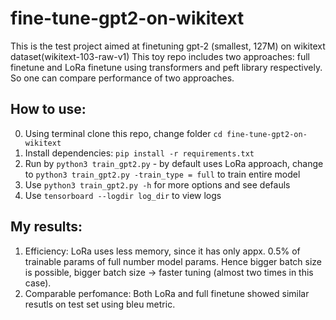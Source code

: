# fine-tune-gpt2-on-wikitext
This is the test project aimed at finetuning gpt-2 (smallest, 127M) on wikitext dataset(wikitext-103-raw-v1)
This toy repo includes two approaches: full finetune and LoRa finetune using transformers and peft library respectively. 
So one can compare performance of two approaches. 
## How to use:
0. Using terminal clone this repo, change folder `cd fine-tune-gpt2-on-wikitext`
1. Install dependencies: `pip install -r requirements.txt`
2. Run by `python3 train_gpt2.py`  - by default uses LoRa approach, change to  `python3 train_gpt2.py -train_type = full` to train entire model
3. Use `python3 train_gpt2.py -h` for more options and see defauls
4. Use `tensorboard --logdir log_dir` to view logs
## My results:
1. Efficiency: LoRa uses less memory, since it has only appx. 0.5%  of trainable params of full number model params.  Hence bigger batch size is possible, bigger batch size -> faster tuning (almost two times in this case).
2. Comparable perfomance: Both LoRa and full finetune showed similar resutls on test set using bleu metric. 
      
